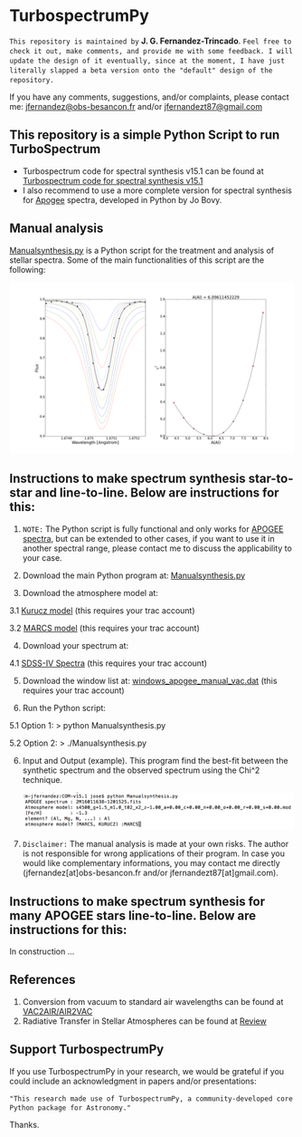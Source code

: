 TurbospectrumPy
===

`This repository is maintained by` **J. G. Fernandez-Trincado**. `Feel free to check it out, make comments, and provide me with some feedback. I will update the design of it eventually, since at the moment, I have just literally slapped a beta version onto the "default" design of the repository.`

If you have any comments, suggestions, and/or complaints, please contact me: jfernandez@obs-besancon.fr and/or jfernandezt87@gmail.com

This repository is a simple Python Script to run TurboSpectrum
--

  * Turbospectrum code for spectral synthesis v15.1 can be found at [Turbospectrum code for spectral synthesis v15.1](http://www.pages-perso-bertrand-plez.univ-montp2.fr)
  * I also recommend to use a more complete version for spectral synthesis for [Apogee](https://github.com/Fernandez-Trincado/apogee) spectra, developed in Python by Jo Bovy.

Manual analysis 
--

[Manualsynthesis.py](https://github.com/Fernandez-Trincado/TurbospectrumPy/blob/master/Manualsynthesis.py) is a Python script for the treatment and analysis of stellar spectra. Some of the main functionalities of this script are the following:

![Figure 1](https://github.com/Fernandez-Trincado/TurbospectrumPy/blob/master/Abundances2.png)


Instructions to make spectrum synthesis star-to-star and line-to-line. Below are instructions for this:
--

 1. `NOTE:` The Python script is fully functional and only works for [APOGEE spectra](http://www.sdss.org/dr13/), but can be extended to other cases, if you want to use it in another spectral range, please contact me to discuss the applicability to your case.

 2. Download the main Python program at: [Manualsynthesis.py](https://github.com/Fernandez-Trincado/TurbospectrumPy/blob/master/Manualsynthesis.py)

 3. Download the atmosphere model at:
 
   3.1 [Kurucz model](https://data.sdss.org/sas/apogeework/apogee/spectro/redux/speclib/kurucz_filled/mm08cp00op00/) (this requires your trac account) 
   
   3.2 [MARCS model](https://data.sdss.org/sas/apogeework/apogee/spectro/redux/speclib/marcs/edvarsson/) (this requires your trac account)
 
 4. Download your spectrum at:
  
   4.1 [SDSS-IV Spectra](https://data.sdss.org/sas/apogeework/apogee/spectro/redux/r6/stars/l30e/l30e.2/) (this requires your trac account)

 5. Download the window list at: [windows_apogee_manual_vac.dat](xxx) (this requires your trac account)
 
 5. Run the Python script:
 
  5.1 Option 1: > python Manualsynthesis.py
  
  5.2 Option 2: > ./Manualsynthesis.py
  
 6. Input and Output (example). This program find the best-fit between the synthetic spectrum and the observed spectrum using the Chi^2 technique.
 
    ![Figure 2](https://github.com/Fernandez-Trincado/TurbospectrumPy/blob/master/example.png)
 
 7. `Disclaimer:` The manual analysis is made at your own risks. The author is not responsible for wrong applications of their program. In case you would like complementary informations, you may contact me directly (jfernandez[at]obs-besancon.fr and/or jfernandezt87[at]gmail.com). 

Instructions to make spectrum synthesis for many APOGEE stars line-to-line. Below are instructions for this:
--

In construction ...


References
--

 1. Conversion from vacuum to standard air wavelengths can be found at [VAC2AIR/AIR2VAC](http://hebe.as.utexas.edu/apogee/docs/air_vacuum.pdf)
 2. Radiative Transfer in Stellar Atmospheres can be found at [Review](http://www.staff.science.uu.nl/~rutte101/rrweb/rjr-edu/coursenotes/rutten_rtsa_notes_2003.pdf) 
  
Support TurbospectrumPy
--

If you use TurbospectrumPy in your research, we would be grateful if you could include an acknowledgment in papers and/or presentations:

    "This research made use of TurbospectrumPy, a community-developed core Python package for Astronomy."

Thanks.

  
  
  
  
